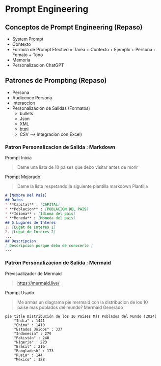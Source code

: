 # Prompt Engineering

## Conceptos de Prompt Engineering (Repaso)
* System Prompt
* Contexto
* Formula de Prompt Efectivo = Tarea + Contexto + Ejemplo + Persona + Fomato + Tono
* Memoria
* Personalizacion ChatGPT

## Patrones de Prompting (Repaso)
* Persona
* Audicence Persona
* Interaccion
* Personalizacion de Salidas (Formatos)
   *  bullets
   *  Json
   *  XML
   *  html
   *  CSV -->  Integracion con Excel)

### Patron Personalizacion de Salida : Markdown

Prompt Inicia
> Dame una lista de 10 paises que debo visitar antes de morir

Prompt Mejorado
> Dame la lista respetando la siguiente plantilla markdown
Plantilla
```markdown
# [Nombre Del Pais]
## Datos
* **Capital** : [CAPITAL]
* **Poblacion** : [POBLACION DEL PAIS]
* **Idioma** : [Idioma del pais]
* **Moneda** : [Moneda del pais]
## 5 Lugares de Interes
1. [Lugat de Interes 1]
2. [Lugat de Interes 2]
...
## Descripcion
[ Descripcion porque debo de conocerlo ]
---
```

### Patron Personalizacion de Salida : Mermaid

Previsualizador de Mermaid
> https://mermaid.live/

Prompt Usado
>Me armas un diagrama pie mermaid con la distribucion de los 10 paise mas poblados del mundo?
Mermaid Generado
```mermaid
pie title Distribución de los 10 Países Más Poblados del Mundo (2024)
    "India" : 1441
    "China" : 1410
    "Estados Unidos" : 337
    "Indonesia" : 279
    "Pakistán" : 240
    "Nigeria" : 223
    "Brasil" : 216
    "Bangladesh" : 173
    "Rusia" : 144
    "México" : 128
```

